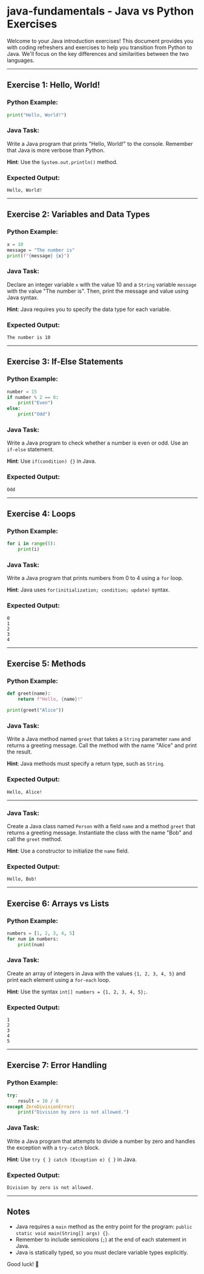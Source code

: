 # java-fundamentals - Java vs Python Exercises

Welcome to your Java introduction exercises! This document provides you with coding refreshers and exercises to help you transition from Python to Java. We'll focus on the key differences and similarities between the two languages.

---

## Exercise 1: Hello, World!

### Python Example:
```python
print("Hello, World!")
```

### Java Task:
Write a Java program that prints "Hello, World!" to the console. Remember that Java is more verbose than Python.

**Hint**: Use the `System.out.println()` method.

### Expected Output:
```
Hello, World!
```

---

## Exercise 2: Variables and Data Types

### Python Example:
```python
x = 10
message = "The number is"
print(f"{message} {x}")
```

### Java Task:
Declare an integer variable `x` with the value 10 and a `String` variable `message` with the value "The number is". Then, print the message and value using Java syntax.

**Hint**: Java requires you to specify the data type for each variable.

### Expected Output:
```
The number is 10
```

---

## Exercise 3: If-Else Statements

### Python Example:
```python
number = 15
if number % 2 == 0:
    print("Even")
else:
    print("Odd")
```

### Java Task:
Write a Java program to check whether a number is even or odd. Use an `if-else` statement.

**Hint**: Use `if(condition) {}` in Java.

### Expected Output:
```
Odd
```

---

## Exercise 4: Loops

### Python Example:
```python
for i in range(5):
    print(i)
```

### Java Task:
Write a Java program that prints numbers from 0 to 4 using a `for` loop.

**Hint**: Java uses `for(initialization; condition; update)` syntax.

### Expected Output:
```
0
1
2
3
4
```

---

## Exercise 5: Methods

### Python Example:
```python
def greet(name):
    return f"Hello, {name}!"

print(greet("Alice"))
```

### Java Task:
Write a Java method named `greet` that takes a `String` parameter `name` and returns a greeting message. Call the method with the name "Alice" and print the result.

**Hint**: Java methods must specify a return type, such as `String`.

### Expected Output:
```
Hello, Alice!
```

---

### Java Task:
Create a Java class named `Person` with a field `name` and a method `greet` that returns a greeting message. Instantiate the class with the name "Bob" and call the `greet` method.

**Hint**: Use a constructor to initialize the `name` field.

### Expected Output:
```
Hello, Bob!
```

---

## Exercise 6: Arrays vs Lists

### Python Example:
```python
numbers = [1, 2, 3, 4, 5]
for num in numbers:
    print(num)
```

### Java Task:
Create an array of integers in Java with the values `{1, 2, 3, 4, 5}` and print each element using a `for-each` loop.

**Hint**: Use the syntax `int[] numbers = {1, 2, 3, 4, 5};`.

### Expected Output:
```
1
2
3
4
5
```

---

## Exercise 7: Error Handling

### Python Example:
```python
try:
    result = 10 / 0
except ZeroDivisionError:
    print("Division by zero is not allowed.")
```

### Java Task:
Write a Java program that attempts to divide a number by zero and handles the exception with a `try-catch` block.

**Hint**: Use `try { } catch (Exception e) { }` in Java.

### Expected Output:
```
Division by zero is not allowed.
```

---

## Notes
- Java requires a `main` method as the entry point for the program: `public static void main(String[] args) {}`.
- Remember to include semicolons (`;`) at the end of each statement in Java.
- Java is statically typed, so you must declare variable types explicitly.

Good luck! 🚀
